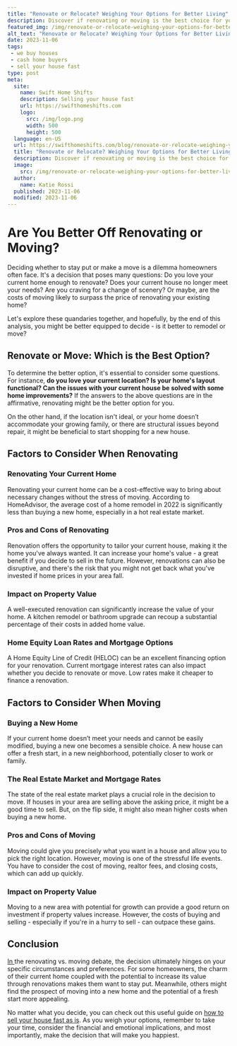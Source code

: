 ```yaml
---
title: "Renovate or Relocate? Weighing Your Options for Better Living"
description: Discover if renovating or moving is the best choice for you! Get expert advice, tips, and insights to make an informed decision. Read now!
featured_img: /img/renovate-or-relocate-weighing-your-options-for-better-living.webp
alt_text: "Renovate or Relocate? Weighing Your Options for Better Living"
date: 2023-11-06
tags:
 - we buy houses
 - cash home buyers
 - sell your house fast
type: post
meta:
  site:
    name: Swift Home Shifts
    description: Selling your house fast
    url: https://swifthomeshifts.com
    logo:
      src: /img/logo.png
      width: 500
      height: 500
  language: en-US
  url: https://swifthomeshifts.com/blog/renovate-or-relocate-weighing-your-options-for-better-living
  title: "Renovate or Relocate? Weighing Your Options for Better Living"
  description: Discover if renovating or moving is the best choice for you! Get expert advice, tips, and insights to make an informed decision. Read now!
  image:
    src: /img/renovate-or-relocate-weighing-your-options-for-better-living.webp
  author:
    name: Katie Rossi
  published: 2023-11-06
  modified: 2023-11-06
---
```


# Are You Better Off Renovating or Moving?

Deciding whether to stay put or make a move is a dilemma homeowners often face. It's a decision that poses many questions: Do you love your current home enough to renovate? Does your current house no longer meet your needs? Are you craving for a change of scenery? Or maybe, are the costs of moving likely to surpass the price of renovating your existing home?

Let's explore these quandaries together, and hopefully, by the end of this analysis, you might be better equipped to decide - is it better to remodel or move?

## Renovate or Move: Which is the Best Option?

To determine the better option, it's essential to consider some questions. For instance, **do you love your current location? Is your home's layout functional? Can the issues with your current house be solved with some home improvements?** If the answers to the above questions are in the affirmative, renovating might be the better option for you.

On the other hand, if the location isn't ideal, or your home doesn’t accommodate your growing family, or there are structural issues beyond repair, it might be beneficial to start shopping for a new house. 

## Factors to Consider When Renovating

### Renovating Your Current Home

Renovating your current home can be a cost-effective way to bring about necessary changes without the stress of moving. According to HomeAdvisor, the average cost of a home remodel in 2022 is significantly less than buying a new home, especially in a hot real estate market. 

### Pros and Cons of Renovating

Renovation offers the opportunity to tailor your current house, making it the home you've always wanted. It can increase your home's value - a great benefit if you decide to sell in the future. However, renovations can also be disruptive, and there's the risk that you might not get back what you've invested if home prices in your area fall.

### Impact on Property Value

A well-executed renovation can significantly increase the value of your home. A kitchen remodel or bathroom upgrade can recoup a substantial percentage of their costs in added home value.

### Home Equity Loan Rates and Mortgage Options

A Home Equity Line of Credit (HELOC) can be an excellent financing option for your renovation. Current mortgage interest rates can also impact whether you decide to renovate or move. Low rates make it cheaper to finance a renovation.

## Factors to Consider When Moving

### Buying a New Home

If your current home doesn’t meet your needs and cannot be easily modified, buying a new one becomes a sensible choice. A new house can offer a fresh start, in a new neighborhood, potentially closer to work or family.

### The Real Estate Market and Mortgage Rates

The state of the real estate market plays a crucial role in the decision to move. If houses in your area are selling above the asking price, it might be a good time to sell. But, on the flip side, it might also mean higher costs when buying a new home.

### Pros and Cons of Moving

Moving could give you precisely what you want in a house and allow you to pick the right location. However, moving is one of the stressful life events. You have to consider the cost of moving, realtor fees, and closing costs, which can add up quickly.

### Impact on Property Value

Moving to a new area with potential for growth can provide a good return on investment if property values increase. However, the costs of buying and selling - especially if you're in a hurry to sell - can outpace these gains.

## Conclusion

[In  ](https://houselyft.com/blog/renovate-or-relocate-weighing-your-options-for-a-better-future)the renovating vs. moving debate, the decision ultimately hinges on your specific circumstances and preferences. For some homeowners, the charm of their current home coupled with the potential to increase its value through renovations makes them want to stay put. Meanwhile, others might find the prospect of moving into a new home and the potential of a fresh start more appealing.

No matter what you decide, you can check out this useful guide on [how to sell your house fast as is](https://www.wearehomebuyers.com/blog/sell-your-house-fast-as-is/). As you weigh your options, remember to take your time, consider the financial and emotional implications, and most importantly, make the decision that will make you happiest.